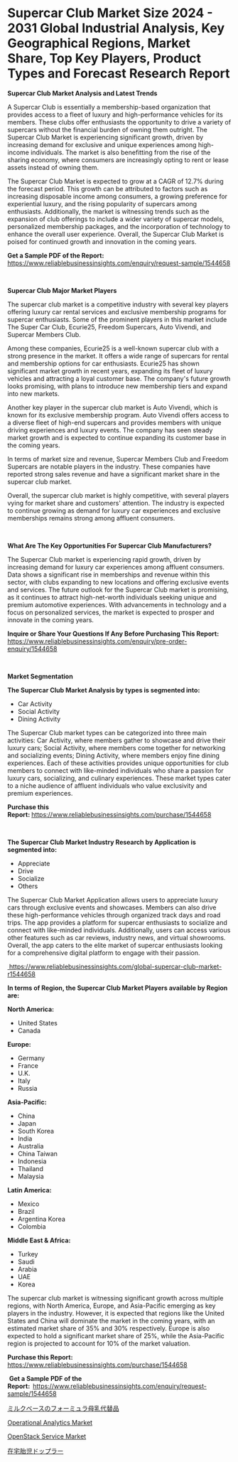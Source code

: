 <p><h1>Supercar Club Market Size 2024 - 2031 Global Industrial Analysis, Key Geographical Regions, Market Share, Top Key Players, Product Types and Forecast Research Report</h1></p><p><strong>Supercar Club Market Analysis and Latest Trends</strong></p>
<p><p>A Supercar Club is essentially a membership-based organization that provides access to a fleet of luxury and high-performance vehicles for its members. These clubs offer enthusiasts the opportunity to drive a variety of supercars without the financial burden of owning them outright. The Supercar Club Market is experiencing significant growth, driven by increasing demand for exclusive and unique experiences among high-income individuals. The market is also benefitting from the rise of the sharing economy, where consumers are increasingly opting to rent or lease assets instead of owning them.</p><p>The Supercar Club Market is expected to grow at a CAGR of 12.7% during the forecast period. This growth can be attributed to factors such as increasing disposable income among consumers, a growing preference for experiential luxury, and the rising popularity of supercars among enthusiasts. Additionally, the market is witnessing trends such as the expansion of club offerings to include a wider variety of supercar models, personalized membership packages, and the incorporation of technology to enhance the overall user experience. Overall, the Supercar Club Market is poised for continued growth and innovation in the coming years.</p></p>
<p><strong>Get a Sample PDF of the Report:&nbsp;</strong> <a href="https://www.reliablebusinessinsights.com/enquiry/request-sample/1544658">https://www.reliablebusinessinsights.com/enquiry/request-sample/1544658</a></p>
<p>&nbsp;</p>
<p><strong>Supercar Club Major Market Players</strong></p>
<p><p>The supercar club market is a competitive industry with several key players offering luxury car rental services and exclusive membership programs for supercar enthusiasts. Some of the prominent players in this market include The Super Car Club, Ecurie25, Freedom Supercars, Auto Vivendi, and Supercar Members Club. </p><p>Among these companies, Ecurie25 is a well-known supercar club with a strong presence in the market. It offers a wide range of supercars for rental and membership options for car enthusiasts. Ecurie25 has shown significant market growth in recent years, expanding its fleet of luxury vehicles and attracting a loyal customer base. The company's future growth looks promising, with plans to introduce new membership tiers and expand into new markets.</p><p>Another key player in the supercar club market is Auto Vivendi, which is known for its exclusive membership program. Auto Vivendi offers access to a diverse fleet of high-end supercars and provides members with unique driving experiences and luxury events. The company has seen steady market growth and is expected to continue expanding its customer base in the coming years.</p><p>In terms of market size and revenue, Supercar Members Club and Freedom Supercars are notable players in the industry. These companies have reported strong sales revenue and have a significant market share in the supercar club market. </p><p>Overall, the supercar club market is highly competitive, with several players vying for market share and customers' attention. The industry is expected to continue growing as demand for luxury car experiences and exclusive memberships remains strong among affluent consumers.</p></p>
<p>&nbsp;</p>
<p><strong>What Are The Key Opportunities For Supercar Club Manufacturers?</strong></p>
<p><p>The Supercar Club market is experiencing rapid growth, driven by increasing demand for luxury car experiences among affluent consumers. Data shows a significant rise in memberships and revenue within this sector, with clubs expanding to new locations and offering exclusive events and services. The future outlook for the Supercar Club market is promising, as it continues to attract high-net-worth individuals seeking unique and premium automotive experiences. With advancements in technology and a focus on personalized services, the market is expected to prosper and innovate in the coming years.</p></p>
<p><strong>Inquire or Share Your Questions If Any Before Purchasing This Report:</strong> <a href="https://www.reliablebusinessinsights.com/enquiry/pre-order-enquiry/1544658">https://www.reliablebusinessinsights.com/enquiry/pre-order-enquiry/1544658</a></p>
<p>&nbsp;</p>
<p><strong>Market Segmentation</strong></p>
<p><strong>The Supercar Club Market Analysis by types is segmented into:</strong></p>
<p><ul><li>Car Activity</li><li>Social Activity</li><li>Dining Activity</li></ul></p>
<p><p>The Supercar Club market types can be categorized into three main activities: Car Activity, where members gather to showcase and drive their luxury cars; Social Activity, where members come together for networking and socializing events; Dining Activity, where members enjoy fine dining experiences. Each of these activities provides unique opportunities for club members to connect with like-minded individuals who share a passion for luxury cars, socializing, and culinary experiences. These market types cater to a niche audience of affluent individuals who value exclusivity and premium experiences.</p></p>
<p><strong>Purchase this Report:&nbsp;</strong><a href="https://www.reliablebusinessinsights.com/purchase/1544658">https://www.reliablebusinessinsights.com/purchase/1544658</a></p>
<p>&nbsp;</p>
<p><strong>The Supercar Club Market Industry Research by Application is segmented into:</strong></p>
<p><ul><li>Appreciate</li><li>Drive</li><li>Socialize</li><li>Others</li></ul></p>
<p><p>The Supercar Club Market Application allows users to appreciate luxury cars through exclusive events and showcases. Members can also drive these high-performance vehicles through organized track days and road trips. The app provides a platform for supercar enthusiasts to socialize and connect with like-minded individuals. Additionally, users can access various other features such as car reviews, industry news, and virtual showrooms. Overall, the app caters to the elite market of supercar enthusiasts looking for a comprehensive digital platform to engage with their passion.</p></p>
<p><a href="https://www.reliablebusinessinsights.com/global-supercar-club-market-r1544658">&nbsp;https://www.reliablebusinessinsights.com/global-supercar-club-market-r1544658</a></p>
<p><strong>In terms of Region, the Supercar Club Market Players available by Region are:</strong></p>
<p>
    <p> <strong> North America: </strong>
        <ul>
            <li>United States</li>
            <li>Canada</li>
        </ul>
        </p> 
    <p> <strong> Europe: </strong>
        <ul>
            <li>Germany</li>
            <li>France</li>
            <li>U.K.</li>
            <li>Italy</li>
            <li>Russia</li>
        </ul>
        </p> 
    <p> <strong> Asia-Pacific: </strong>
        <ul>
            <li>China</li>
            <li>Japan</li>
            <li>South Korea</li>
            <li>India</li>
            <li>Australia</li>
            <li>China Taiwan</li>
            <li>Indonesia</li>
            <li>Thailand</li>
            <li>Malaysia</li>
        </ul>
        </p> 
    <p> <strong> Latin America: </strong>
        <ul>
            <li>Mexico</li>
            <li>Brazil</li>
            <li>Argentina Korea</li>
            <li>Colombia</li>
        </ul>
        </p> 
    <p> <strong> Middle East & Africa: </strong>
        <ul>
            <li>Turkey</li>
            <li>Saudi</li>
            <li>Arabia</li>
            <li>UAE</li>
            <li>Korea</li>
        </ul>
    </p>
    </p>
<p><p>The supercar club market is witnessing significant growth across multiple regions, with North America, Europe, and Asia-Pacific emerging as key players in the industry. However, it is expected that regions like the United States and China will dominate the market in the coming years, with an estimated market share of 35% and 30% respectively. Europe is also expected to hold a significant market share of 25%, while the Asia-Pacific region is projected to account for 10% of the market valuation.</p></p>
<p><strong>Purchase this Report: </strong><a href="https://www.reliablebusinessinsights.com/purchase/1544658">https://www.reliablebusinessinsights.com/purchase/1544658</a></p>
<p>&nbsp;<strong>Get a Sample PDF of the Report:&nbsp;&nbsp;</strong><a href="https://www.reliablebusinessinsights.com/enquiry/request-sample/1544658">https://www.reliablebusinessinsights.com/enquiry/request-sample/1544658</a></p>
<p><strong></strong></p>
<p><p><a href="https://github.com/MacyOrn/Market-Research-Report-List-1/blob/main/7975216179781.md">ミルクベースのフォーミュラ母乳代替品</a></p><p><a href="https://github.com/rakibtthstu9900/Market-Research-Report-List-1/blob/main/operational-analytics-market.md">Operational Analytics Market</a></p><p><a href="https://github.com/ernidarwin455/Market-Research-Report-List-1/blob/main/openstack-service-market.md">OpenStack Service Market</a></p><p><a href="https://github.com/charm854/Market-Research-Report-List-2/blob/main/7293685179780.md">在宅胎児ドップラー</a></p></p>